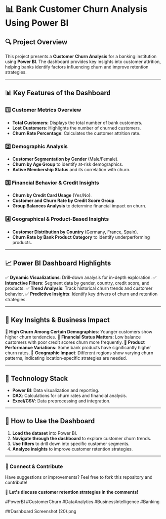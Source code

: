 # 📊 Bank Customer Churn Analysis Using Power BI

## 🔍 Project Overview
This project presents a **Customer Churn Analysis** for a banking institution using **Power BI**. The dashboard provides key insights into customer attrition, helping banks identify factors influencing churn and improve retention strategies.

---

## 📊 Key Features of the Dashboard

### 1️⃣ Customer Metrics Overview
- **Total Customers**: Displays the total number of bank customers.
- **Lost Customers**: Highlights the number of churned customers.
- **Churn Rate Percentage**: Calculates the customer attrition rate.

### 2️⃣ Demographic Analysis
- **Customer Segmentation by Gender** (Male/Female).
- **Churn by Age Group** to identify at-risk demographics.
- **Active Membership Status** and its correlation with churn.

### 3️⃣ Financial Behavior & Credit Insights
- **Churn by Credit Card Usage** (Yes/No).
- **Customer and Churn Rate by Credit Score Group**.
- **Group Balances Analysis** to determine financial impact on churn.

### 4️⃣ Geographical & Product-Based Insights
- **Customer Distribution by Country** (Germany, France, Spain).
- **Churn Rate by Bank Product Category** to identify underperforming products.

---

## 📈 Power BI Dashboard Highlights

✅ **Dynamic Visualizations**: Drill-down analysis for in-depth exploration.
✅ **Interactive Filters**: Segment data by gender, country, credit score, and products.
✅ **Trend Analysis**: Track historical churn trends and customer behavior.
✅ **Predictive Insights**: Identify key drivers of churn and retention strategies.

---

## 🚀 Key Insights & Business Impact

📌 **High Churn Among Certain Demographics**: Younger customers show higher churn tendencies.
📌 **Financial Status Matters**: Low balance customers with poor credit scores churn more frequently.
📌 **Product Performance Variations**: Some bank products have significantly higher churn rates.
📌 **Geographic Impact**: Different regions show varying churn patterns, indicating location-specific strategies are needed.

---

## 🔧 Technology Stack

- **Power BI**: Data visualization and reporting.
- **DAX**: Calculations for churn rates and financial analysis.
- **Excel/CSV**: Data preprocessing and integration.

---

## 📌 How to Use the Dashboard
1. **Load the dataset** into Power BI.
2. **Navigate through the dashboard** to explore customer churn trends.
3. **Use filters** to drill down into specific customer segments.
4. **Analyze insights** to improve customer retention strategies.

---

### 📢 Connect & Contribute
Have suggestions or improvements? Feel free to fork this repository and contribute!

🔗 **Let's discuss customer retention strategies in the comments!**

#PowerBI #CustomerChurn #DataAnalytics #BusinessIntelligence #Banking

##Dashboard
Screenshot (20).png
